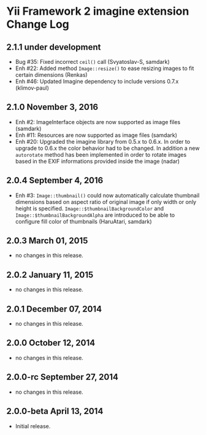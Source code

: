 Yii Framework 2 imagine extension Change Log
================================================

2.1.1 under development
-----------------------

- Bug #35: Fixed incorrect `ceil()` call (Svyatoslav-S, samdark)
- Enh #22: Added method `Image::resize()` to ease resizing images to fit certain dimensions (Renkas)
- Enh #46: Updated Imagine dependency to include versions 0.7.x (klimov-paul)

2.1.0 November 3, 2016
----------------------

- Enh #2: ImageInterface objects are now supported as image files (samdark)
- Enh #11: Resources are now supported as image files (samdark)
- Enh #20: Upgraded the imagine library from 0.5.x to 0.6.x.
      In order to upgrade to 0.6.x the color behavior had to be
      changed. In addition a new `autorotate` method has been implemented
      in order to rotate images based in the EXIF informations provided
      inside the image (nadar)

2.0.4 September 4, 2016
-----------------------

- Enh #3: `Image::thumbnail()` could now automatically calculate thumbnail dimensions based on aspect ratio of original
  image if only width or only height is specified. `Image::$thumbnailBackgroundColor` and
  `Image::$thumbnailBackgroundAlpha` are introduced to be able to configure fill color of thumbnails (HaruAtari, samdark)

2.0.3 March 01, 2015
--------------------

- no changes in this release.


2.0.2 January 11, 2015
----------------------

- no changes in this release.


2.0.1 December 07, 2014
-----------------------

- no changes in this release.


2.0.0 October 12, 2014
----------------------

- no changes in this release.


2.0.0-rc September 27, 2014
---------------------------

- no changes in this release.


2.0.0-beta April 13, 2014
-------------------------

- Initial release.
